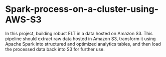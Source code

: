 # Spark-process-on-a-cluster-using-AWS-S3
In this project, building robust ELT in a data hosted on Amazon S3. This pipeline should extract raw data hosted in Amazon S3, transform it using Apache Spark into structured and optimized analytics tables, and then load the processed data back into S3 for further use.
